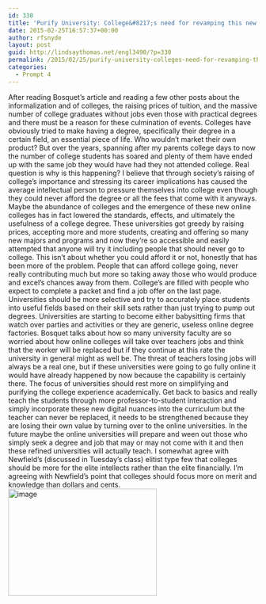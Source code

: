 ```yaml
---
id: 330
title: 'Purify University: College&#8217;s need for revamping this new system.'
date: 2015-02-25T16:57:37+00:00
author: rfsnyde
layout: post
guid: http://lindsaythomas.net/engl3490/?p=330
permalink: /2015/02/25/purify-university-colleges-need-for-revamping-this-new-system/
categories:
  - Prompt 4
---
```

After reading Bosquet&#8217;s article and reading a few other posts about the informalization and of colleges, the raising prices of tuition, and the massive number of college graduates without jobs even those with practical degrees and there must be a reason for these culmination of events. Colleges have obviously tried to make having a degree, specifically their degree in a certain field, an essential piece of life. Who wouldn&#8217;t market their own product? But over the years, spanning after my parents college days to now the number of college students has soared and plenty of them have ended up with the same job they would have had they not attended college. Real question is why is this happening? I believe that through society&#8217;s raising of college&#8217;s importance and stressing its career implications has caused the average intellectual person to pressure themselves into college even though they could never afford the degree or all the fees that come with it anyways. Maybe the abundance of colleges and the emergence of these new online colleges has in fact lowered the standards, effects, and ultimately the usefulness of a college degree. These universities got greedy by raising prices, accepting more and more students, creating and offering so many new majors and programs and now they&#8217;re so accessible and easily attempted that anyone will try it including people that should never go to college. This isn&#8217;t about whether you could afford it or not, honestly that has been more of the problem. People that can afford college going, never really contributing much but more so taking away those who would produce and excel&#8217;s chances away from them. College&#8217;s are filled with people who expect to complete a packet and find a job offer on the last page. Universities should be more selective and try to accurately place students into useful fields based on their skill sets rather than just trying to pump out degrees. Universities are starting to become either babysitting firms that watch over parties and activities or they are generic, useless online degree factories. Bosquet talks about how so many university faculty are so worried about how online colleges will take over teachers jobs and think that the worker will be replaced but if they continue at this rate the university in general might as well be. The threat of teachers losing jobs will always be a real one, but if these universities were going to go fully online it would have already happened by now because the capability is certainly there. The focus of universities should rest more on simplifying and purifying the college experience academically. Get back to basics and really teach the students through more professor-to-student interaction and simply incorporate these new digital nuances into the curriculum but the teacher can never be replaced, it needs to be strengthened because they are losing their own value by turning over to the online universities. In the future maybe the online universities will prepare and ween out those who simply seek a degree and job that may or may not come with it and then these refined universities will actually teach. I somewhat agree with Newfield&#8217;s (discussed in Tuesday&#8217;s class) elitist type few that colleges should be more for the elite intellects rather than the elite financially. I&#8217;m agreeing with Newfield&#8217;s point that colleges should focus more on merit and knowledge than dollars and cents. [<img class="alignnone size-medium wp-image-331" src="http://lindsaythomas.net/engl3490/wp-content/uploads/sites/3/2015/02/image-300x216.jpg" alt="image" width="300" height="216" />](http://lindsaythomas.net/engl3490/wp-content/uploads/sites/3/2015/02/image.jpg)